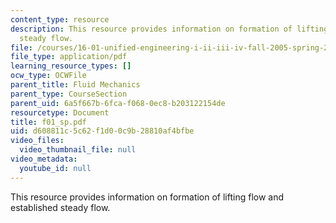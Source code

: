 ```yaml
---
content_type: resource
description: This resource provides information on formation of lifting flow and established
  steady flow.
file: /courses/16-01-unified-engineering-i-ii-iii-iv-fall-2005-spring-2006/d608811c5c62f1d00c9b28810af4bfbe_f01_sp.pdf
file_type: application/pdf
learning_resource_types: []
ocw_type: OCWFile
parent_title: Fluid Mechanics
parent_type: CourseSection
parent_uid: 6a5f667b-6fca-f068-0ec8-b203122154de
resourcetype: Document
title: f01_sp.pdf
uid: d608811c-5c62-f1d0-0c9b-28810af4bfbe
video_files:
  video_thumbnail_file: null
video_metadata:
  youtube_id: null
---
```

This resource provides information on formation of lifting flow and established steady flow.